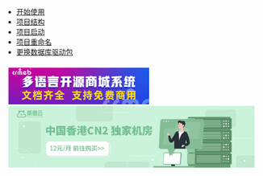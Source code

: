 * [开始使用](introduce/)
* [项目结构](architecture/)
* [项目启动](start/)
* [项目重命名](rename/)
* [更换数据库驱动包](dbdriver/)

<div class="ew-doc-adv-list" style="padding-top:8px;padding-left:8px;padding-right:8px;">
    <a class="ew-doc-adv-item" href="http://github.crmeb.net/u/pearadmin" target="_blank">
        <img src="./image/crmebBanner.jpg"/>
    </a>
	<a class="ew-doc-adv-item" href="https://www.cmy.cn/cart" target="_blank">
        <img src="./image/cmy.jpg"/>
    </a>
</div>